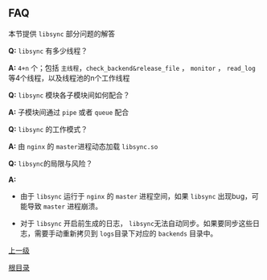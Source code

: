FAQ
--

本节提供 `libsync` 部分问题的解答

**Q:**	`libsync` 有多少线程？

**A:**	 `4+n` 个；包括 `主线程`，`check_backend&release_file` ， `monitor` ， `read_log` 等4个线程，以及线程池的n个工作线程 

**Q:** `libsync` 模块各子模块间如何配合？

**A:** 子模块间通过 `pipe` 或者 `queue` 配合

**Q:** `libsync` 的工作模式？

**A:**  由 `nginx` 的 `master`进程动态加载 `libsync.so`

**Q:** `libsync`的局限与风险？

**A:**
  
* 由于 `libsync` 运行于 `nginx` 的 `master` 进程空间，如果 `libsync` 出现bug，可能导致 `master` 进程崩溃。

* 对于 `libsync` 开启前生成的日志， `libsync`无法自动同步。如果要同步这些日志，需要手动重新拷贝到 `logs`目录下对应的 `backends` 目录中。
		
		

[上一级](../libsync.md)

[根目录](../../index.md)  